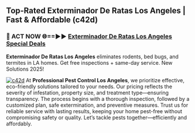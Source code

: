 ## Top-Rated Exterminador De Ratas Los Angeles | Fast & Affordable (c42d)

<h3>🐜 ACT NOW 🌐==►► <a href="https://tinyurl.com/yc7vsfwc" rel="nofollow">Exterminador De Ratas Los Angeles Special Deals</a></h3>

**Exterminador De Ratas Los Angeles** eliminates rodents, bed bugs, and termites in LA homes. Get free inspections + same-day service. New Solutions 2025!

[![c42d](https://i.imgur.com/1VzRXn8.jpeg)](https://tinyurl.com/yc7vsfwc)
At **Professional Pest Control Los Angeles**, we prioritize effective, eco-friendly solutions tailored to your needs. Our pricing reflects the severity of infestation, property size, and treatment type—ensuring transparency. The process begins with a thorough inspection, followed by a customized plan, safe extermination, and preventive measures. Trust us for reliable service with lasting results, keeping your home pest-free without compromising safety or quality. Let’s tackle pests together—efficiently and affordably.